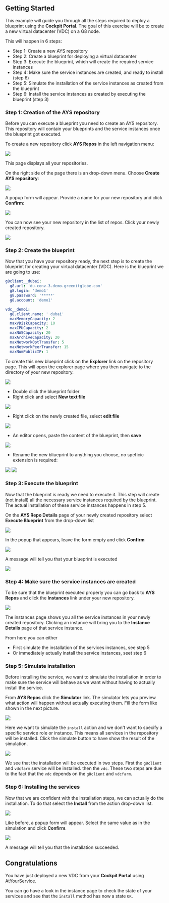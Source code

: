 ## Getting Started

This example will guide you through all the steps required to deploy a blueprint using the **Cockpit Portal**. The goal of this exercise will be to create a new virtual datacenter (VDC) on a G8 node.

This will happen in 6 steps:
- Step 1: Create a new AYS repository
- Step 2: Create a blueprint for deploying a virtual datacenter
- Step 3: Execute the blueprint, which will create the required service instances
- Step 4: Make sure the service instances are created, and ready to install (step 6)
- Step 5: Simulate the installation of the service instances as created from the blueprint
- Step 6: Install the service instances as created by executing the blueprint (step 3)


### Step 1: Creation of the AYS repository
  
Before you can execute a blueprint you need to create an AYS repository. This repository will contain your blueprints and the service instances once the blueprint got executed.
  
To create a new repository click **AYS Repos** in the left navigation menu:

![](AYS-Repos.png)

This page displays all your repositories.

On the right side of the page there is an drop-down menu. Choose **Create AYS repository**:

![](create-new-AYS-repo.png)

A popup form will appear. Provide a name for your new repository and click **Confirm**:

![](2016-06-17_595x233_scrot.png)

You can now see your new repository in the list of repos. Click your newly created repository.

![](AYS-repos-demo1.png)


### Step 2: Create the blueprint
 
Now that you have your repository ready, the next step is to create the blueprint for creating your virtual datacenter (VDC). Here is the blueprint we are going to use:  

```yaml
g8client__dubai:
  g8.url: 'du-conv-3.demo.greenitglobe.com'
  g8.login: 'demo1'
  g8.password: '*****'
  g8.account: 'demo1'

vdc__demo1:
  g8.client.name: ' dubai'
  maxMemoryCapacity: 2
  maxVDiskCapacity: 10
  maxCPUCapacity: 2
  maxNASCapacity: 20
  maxArchiveCapacity: 20
  maxNetworkOptTransfer: 5
  maxNetworkPeerTransfer: 15
  maxNumPublicIP: 1
```

To create this new blueprint click on the **Explorer** link on the repository page. This will open the explorer page where you then navigate to the directory of your new repository.

![](explorer.png)

- Double click the blueprint folder
- Right click and select **New text file**

![](new-text-file.png)

- Right click on the newly created file, select **edit file**

![](edit-file.png)

- An editor opens, paste the content of the blueprint, then **save**

![](edit-blueprint.png)

- Rename the new bliueprint to anything you choose, no speficic extension is required:

![](rename-blueprint.png)
![](renamed-blueprint.png)


### Step 3: Execute the blueprint
 
Now that the blueprint is ready we need to execute it. This step will create (not install) all the necessary service instances required by the blueprint. The actual installation of these service instances happens in step 5.

On the **AYS Repo Details** page of your newly created repository select **Execute Blueprint** from the drop-down list

![](execute-blueprint.png)

In the popup that appears, leave the form empty and click **Confirm**

![](confirm-execute.png)

A message will tell you that your blueprint is executed

![](blueprint-executed.png)


### Step 4: Make sure the service instances are created

To be sure that the blueprint executed properly you can go back to **AYS Repos** and click the **Instances** link under your new repository.

![](instances.png)

The instances page shows you all the service instances in your newly created repository. Clicking an instance will bring you to the **Instance Details** page of that service instance.

From here you can either
- First simulate the installation of the services instances, see step 5
- Or immediately actually install the service instances, seet step 6


### Step 5: Simulate installation

Before installing the service, we want to simulate the installation in order to make sure the service will behave as we want without having to actually install the service.

From **AYS Repos** click the **Simulator** link. The simulator lets you preview what action will happen without actually executing them. Fill the form like shown in the next picture.

![](simulator-page.png)

Here we want to simulate the `install` action and we don't want to specify a specific service role or instance. This means all services in the repository will be installed. Click the simulate button to have show the result of the simulation.

![](simulation-restult.png)

We see that the installation will be executed in two steps. First the `g8client` and `vdcfarm` service will be installed. then the `vdc`. These two steps are due to the fact that the `vdc` depends on the `g8client` and `vdcfarm`.


### Step 6: Installing the services

Now that we are confident with the installation steps, we can actually do the installation.
To do that select the **Install** from the action drop-down list.

![](2016-06-17_254x273_scrot.png)

Like before, a popup form will appear. Select the same value as in the simulation and click **Confirm**.

![](2016-06-17_579x357_scrot.png)

A message will tell you that the installation succeeded.  


## Congratulations

You have just deployed a new VDC from your **Cockpit Portal** using AtYourService.

You can go have a look in the instance page to check the state of your services and see that the `install` method has now a state `OK`.